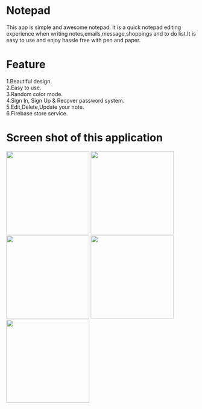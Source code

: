 

# Notepad
This app is simple and awesome notepad.
It is a quick notepad editing experience when writing notes,emails,message,shoppings and to do list.It is easy to use and enjoy hassle free with pen and paper.

# Feature
1.Beautiful design.<br/>
2.Easy to use.<br/>
3.Random color mode.<br/>
4.Sign In, Sign Up & Recover password system.<br/>
5.Edit,Delete,Update your note.<br/>
6.Firebase store service.<br/>

# Screen shot of this application
<p float="left" >
<img src="https://user-images.githubusercontent.com/59121881/149948459-c2140242-5de9-4302-9bb3-c622a3ace54f.jpg" width="220"/>
<img src="https://user-images.githubusercontent.com/59121881/149948434-bae61ca8-ac80-4b42-b359-c1d321fb2872.jpg" width="220"/>
<img src="https://user-images.githubusercontent.com/59121881/149948441-ae90a460-2322-4636-9cc4-598152132621.jpg" width="220"/>
<img src="https://user-images.githubusercontent.com/59121881/149948448-ea0531cf-9e1b-4ed7-b31b-681adf3d7d62.jpg" width="220"/>
<img src="https://user-images.githubusercontent.com/59121881/149948452-1e1cfe41-a36a-4f6b-aec4-91fb70d71e87.jpg" width="220"/>
</p>

